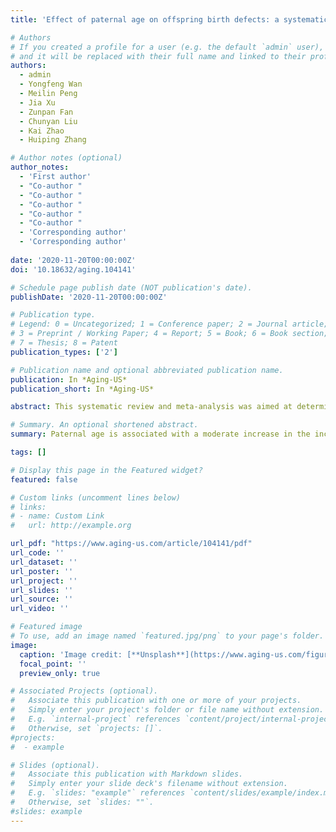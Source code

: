 ```yaml
---
title: 'Effect of paternal age on offspring birth defects: a systematic review and meta-analysis'

# Authors
# If you created a profile for a user (e.g. the default `admin` user), write the username (folder name) here
# and it will be replaced with their full name and linked to their profile.
authors: 
  - admin
  - Yongfeng Wan
  - Meilin Peng  
  - Jia Xu  
  - Zunpan Fan  
  - Chunyan Liu  
  - Kai Zhao  
  - Huiping Zhang

# Author notes (optional)
author_notes:
  - 'First author'
  - "Co-author "
  - "Co-author "
  - "Co-author "
  - "Co-author "
  - "Co-author "
  - 'Corresponding author'
  - 'Corresponding author'
  
date: '2020-11-20T00:00:00Z'
doi: '10.18632/aging.104141'

# Schedule page publish date (NOT publication's date).
publishDate: '2020-11-20T00:00:00Z'

# Publication type.
# Legend: 0 = Uncategorized; 1 = Conference paper; 2 = Journal article;
# 3 = Preprint / Working Paper; 4 = Report; 5 = Book; 6 = Book section;
# 7 = Thesis; 8 = Patent
publication_types: ['2']

# Publication name and optional abbreviated publication name.
publication: In *Aging-US*
publication_short: In *Aging-US*

abstract: This systematic review and meta-analysis was aimed at determining whether paternal age is a risk factor for offspring birth defects.A total of 38 and 11 studies were included in the systematic review and meta-analysis, respectively. Compared with reference, fathers aged 25 to 29, young fathers (< 20 years) could increase the risk of urogenital abnormalities (OR 1.50, 95 % CI 1.03–2.19) and chromosome disorders (OR 1.38, 95 % CI 1.12–1.52) in their offsprings; old fathers (≥ 40 years) could increase the risk of cardiovascular abnormalities (OR 1.10, 95 % CI 1.01–1.20), facial deformities (OR 1.08, 95 % CI 1.00–1.17), urogenital abnormalities (OR 1.28, 95 % CI 1.07–1.52), and chromosome disorders (OR 1.30, 95 % CI 1.12–1.52).Our study indicated that paternal age is associated with a moderate increase in the incidence of urogenital and cardiovascular abnormalities, facial deformities, and chromosome disorders.

# Summary. An optional shortened abstract.
summary: Paternal age is associated with a moderate increase in the incidence of urogenital and cardiovascular abnormalities, facial deformities, and chromosome disorders.

tags: []

# Display this page in the Featured widget?
featured: false

# Custom links (uncomment lines below)
# links:
# - name: Custom Link
#   url: http://example.org

url_pdf: "https://www.aging-us.com/article/104141/pdf"
url_code: ''
url_dataset: ''
url_poster: ''
url_project: ''
url_slides: ''
url_source: ''
url_video: ''

# Featured image
# To use, add an image named `featured.jpg/png` to your page's folder.
image:
  caption: 'Image credit: [**Unsplash**](https://www.aging-us.com/figure/104141/f2)'
  focal_point: ''
  preview_only: true

# Associated Projects (optional).
#   Associate this publication with one or more of your projects.
#   Simply enter your project's folder or file name without extension.
#   E.g. `internal-project` references `content/project/internal-project/index.md`.
#   Otherwise, set `projects: []`.
#projects:
#  - example

# Slides (optional).
#   Associate this publication with Markdown slides.
#   Simply enter your slide deck's filename without extension.
#   E.g. `slides: "example"` references `content/slides/example/index.md`.
#   Otherwise, set `slides: ""`.
#slides: example
---
```

